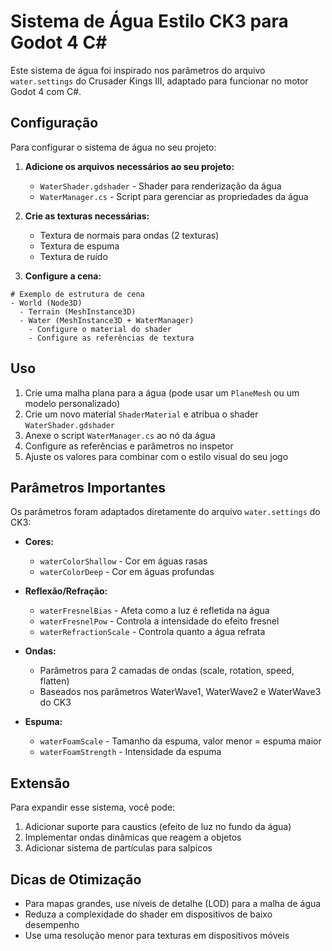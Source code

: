 # Sistema de Água Estilo CK3 para Godot 4 C#

Este sistema de água foi inspirado nos parâmetros do arquivo `water.settings` do Crusader Kings III, adaptado para funcionar no motor Godot 4 com C#.

## Configuração

Para configurar o sistema de água no seu projeto:

1. **Adicione os arquivos necessários ao seu projeto:**
   - `WaterShader.gdshader` - Shader para renderização da água
   - `WaterManager.cs` - Script para gerenciar as propriedades da água

2. **Crie as texturas necessárias:**
   - Textura de normais para ondas (2 texturas)
   - Textura de espuma
   - Textura de ruído

3. **Configure a cena:**

```gdscript
# Exemplo de estrutura de cena
- World (Node3D)
  - Terrain (MeshInstance3D)
  - Water (MeshInstance3D + WaterManager)
    - Configure o material do shader
    - Configure as referências de textura
```

## Uso

1. Crie uma malha plana para a água (pode usar um `PlaneMesh` ou um modelo personalizado)
2. Crie um novo material `ShaderMaterial` e atribua o shader `WaterShader.gdshader`
3. Anexe o script `WaterManager.cs` ao nó da água
4. Configure as referências e parâmetros no inspetor
5. Ajuste os valores para combinar com o estilo visual do seu jogo

## Parâmetros Importantes

Os parâmetros foram adaptados diretamente do arquivo `water.settings` do CK3:

- **Cores:**
  - `waterColorShallow` - Cor em águas rasas
  - `waterColorDeep` - Cor em águas profundas

- **Reflexão/Refração:**
  - `waterFresnelBias` - Afeta como a luz é refletida na água
  - `waterFresnelPow` - Controla a intensidade do efeito fresnel
  - `waterRefractionScale` - Controla quanto a água refrata

- **Ondas:**
  - Parâmetros para 2 camadas de ondas (scale, rotation, speed, flatten)
  - Baseados nos parâmetros WaterWave1, WaterWave2 e WaterWave3 do CK3

- **Espuma:**
  - `waterFoamScale` - Tamanho da espuma, valor menor = espuma maior
  - `waterFoamStrength` - Intensidade da espuma

## Extensão

Para expandir esse sistema, você pode:

1. Adicionar suporte para caustics (efeito de luz no fundo da água)
2. Implementar ondas dinâmicas que reagem a objetos
3. Adicionar sistema de partículas para salpicos

## Dicas de Otimização

- Para mapas grandes, use níveis de detalhe (LOD) para a malha de água
- Reduza a complexidade do shader em dispositivos de baixo desempenho
- Use uma resolução menor para texturas em dispositivos móveis 